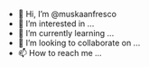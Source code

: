 - 👋 Hi, I’m @muskaanfresco
- 👀 I’m interested in ...
- 🌱 I’m currently learning ...
- 💞️ I’m looking to collaborate on ...
- 📫 How to reach me ...

<!---
muskaanfresco/muskaanfresco is a ✨ special ✨ repository because its `README.md` (this file) appears on your GitHub profile.
You can click the Preview link to take a look at your changes.
--->
